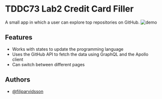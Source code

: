 # TDDC73 Lab2 Credit Card Filler
A small app in which a user can explore top repositories on GitHub.
![demo](assets/demo.gif)




## Features

- Works with states to update the programming language
- Uses the GitHub API to fetch the data using GraphQL and the Apollo client
- Can switch between different pages




## Authors

- [@filiparvidsson](https://github.com/filiparvidsson)
